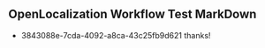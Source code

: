 ## OpenLocalization Workflow Test MarkDown
* 3843088e-7cda-4092-a8ca-43c25fb9d621 
thanks!<!--HONumber=Mar16_HO3-->
